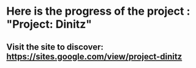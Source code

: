 # Here is the progress of the project : "Project: Dinitz"
## Visit the site to discover: **https://sites.google.com/view/project-dinitz**
